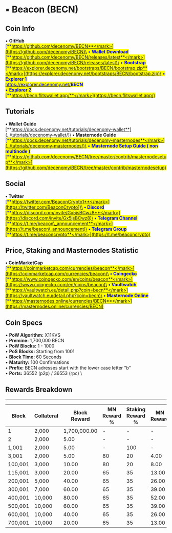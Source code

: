 # ▪ Beacon (BECN)

## Coin Info

• **GitHub**\
[<mark style="color:blue;">**https://github.com/decenomy/BECN**</mark>](https://github.com/decenomy/BECN)\
• **Wallet Download**\
[<mark style="color:blue;">**https://github.com/decenomy/BECN/releases/latest**</mark>](https://github.com/decenomy/BECN/releases/latest)\
• **Bootstrap**\
[<mark style="color:blue;">**https://explorer.decenomy.net/bootstraps/BECN/bootstrap.zip**</mark>](https://explorer.decenomy.net/bootstraps/BECN/bootstrap.zip)\
• **Explorer 1** \
[<mark style="color:blue;">https://explorer.decenomy.net/</mark>](https://explorer.decenomy.net/BECN)<mark style="color:blue;">**BECN**</mark>\
• **Explorer 2**\
[<mark style="color:blue;">**https://becn.flitswallet.app/**</mark>](https://becn.flitswallet.app/)

## Tutorials

**• Wallet Guide**\
[**https://docs.decenomy.net/tutorials/decenomy-wallet**](../tutorials/decenomy-wallet/)\
**• Masternode Guide**\
[<mark style="color:blue;">**https://docs.decenomy.net/tutorials/decenomy-masternodes**</mark>](../tutorials/decenomy-masternodes/)\
• **Masternode Setup Guide ( non multinode )**\
[<mark style="color:blue;">**https://github.com/decenomy/BECN/tree/master/contrib/masternodesetup**</mark>](https://github.com/decenomy/BECN/tree/master/contrib/masternodesetup)

## Social

**• Twitter**\
[<mark style="color:blue;">**https://twitter.com/BeaconCrypto1**</mark>](https://twitter.com/BeaconCrypto1)\
**• Discord**\
[<mark style="color:blue;">**https://discord.com/invite/Gx5jsBCwz8**</mark>](https://discord.com/invite/Gx5jsBCwz8)\
**• Telegram Channel**\
[<mark style="color:blue;">**https://t.me/beacon\_announcement**</mark>](https://t.me/beacon\_announcement)\
**• Telegram Group**\
[<mark style="color:blue;">**https://t.me/beaconcrypto**</mark>](https://t.me/beaconcrypto)

## Price, Staking and Masternodes Statistic

**• CoinMarketCap** \
[<mark style="color:blue;">**https://coinmarketcap.com/currencies/beacon**</mark>](https://coinmarketcap.com/currencies/beacon)\
**• Coingecko**\
[<mark style="color:blue;">**https://www.coingecko.com/en/coins/beacon**</mark>](https://www.coingecko.com/en/coins/beacon)\
**• Vaultwatch**\
[<mark style="color:blue;">**https://vaultwatch.eu/detail.php?coin=becn**</mark>](https://vaultwatch.eu/detail.php?coin=becn)\
**• Masternode Online**\
[<mark style="color:blue;">**https://masternodes.online/currencies/BECN**</mark>](https://masternodes.online/currencies/BECN)

## Coin Specs

• **PoW Algorithm:** X11KVS\
• **Premine:** 1,700,000 BECN \
• **PoW Blocks:** 1 - 1000\
• **PoS Blocks:** Starting from 1001\
• **Block Time:** 60 Seconds\
• **Maturity:** 100 Confirmations\
• **Prefix:** BECN adresses start with the lower case letter "b"\
• **Ports:** 36552 (p2p) / 36553 (rpc) \


## Rewards Breakdown

***

| Block   | Collateral | Block Reward | MN Reward % | Staking Reward % | MN Reward | Staker Reward |
| ------- | ---------- | ------------ | ----------- | ---------------- | --------- | ------------- |
| 1       | 2,000      | 1,700,000.00 | -           | -                | -         | -             |
| 2       | 2,000      | 5.00         | -           | -                | -         | -             |
| 1,001   | 2,000      | 5.00         | -           | 100              | -         | 5.00          |
| 3,001   | 2,000      | 5.00         | 80          | 20               | 4.00      | 1.00          |
| 100,001 | 3,000      | 10.00        | 80          | 20               | 8.00      | 2.00          |
| 115,001 | 3,000      | 20.00        | 65          | 35               | 13.00     | 7.00          |
| 200,001 | 5,000      | 40.00        | 65          | 35               | 26.00     | 14.00         |
| 300,001 | 7,000      | 60.00        | 65          | 35               | 39.00     | 21.00         |
| 400,001 | 10,000     | 80.00        | 65          | 35               | 52.00     | 28.00         |
| 500,001 | 10,000     | 60.00        | 65          | 35               | 39.00     | 21.00         |
| 600,001 | 10,000     | 40.00        | 65          | 35               | 26.00     | 14.00         |
| 700,001 | 10,000     | 20.00        | 65          | 35               | 13.00     | 7.00          |
